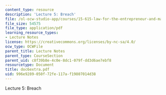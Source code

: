 ```yaml
---
content_type: resource
description: 'Lecture 5: Breach'
file: /ol-ocw-studio-app/courses/15-615-law-for-the-entrepreneur-and-manager-spring-2003/996e9289050f72fe117af19807014d38_doc6extra.pdf
file_size: 54575
file_type: application/pdf
learning_resource_types:
- Lecture Notes
license: https://creativecommons.org/licenses/by-nc-sa/4.0/
ocw_type: OCWFile
parent_title: Lecture Notes
parent_type: CourseSection
parent_uid: c8f39b8e-4c0e-8dc1-079f-dd3d6ae7ebf8
resourcetype: Document
title: doc6extra.pdf
uid: 996e9289-050f-72fe-117a-f19807014d38
---
```

Lecture 5: Breach